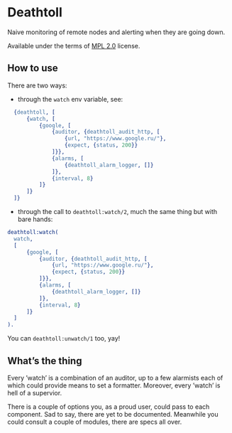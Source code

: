 Deathtoll
=========

Naive monitoring of remote nodes and alerting when they are going down.

Available under the terms of [MPL 2.0](LICENSE) license.

How to use
----------

There are two ways:

 - through the `watch` env variable, see:

```erlang
  {deathtoll, [
      {watch, [
          {google, [
              {auditor, {deathtoll_audit_http, [
                  {url, "https://www.google.ru/"},
                  {expect, {status, 200}}
              ]}},
              {alarms, [
                  {deathtoll_alarm_logger, []}
              ]},
              {interval, 8}
          ]}
      ]}
  ]}
```

 - through the call to `deathtoll:watch/2`, much the same thing but with bare hands:

```erlang
deathtoll:watch(
  watch,
  [
      {google, [
          {auditor, {deathtoll_audit_http, [
              {url, "https://www.google.ru/"},
              {expect, {status, 200}}
          ]}},
          {alarms, [
              {deathtoll_alarm_logger, []}
          ]},
          {interval, 8}
      ]}
  ]
).
```

You can `deathtoll:unwatch/1` too, yay!

What’s the thing
----------------

Every ’watch’ is a combination of an auditor, up to a few alarmists each of which could provide means to set a formatter. Moreover, every ’watch’ is hell of a supervior.

There is a couple of options you, as a proud user, could pass to each component. Sad to say, there are yet to be documented. Meanwhile you could consult a couple of modules, there are specs all over.


